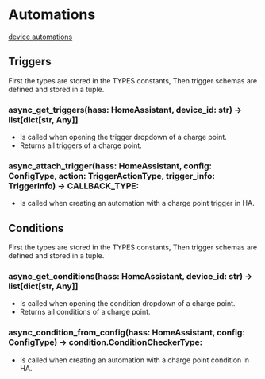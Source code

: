# Automations

[device automations](https://developers.home-assistant.io/docs/device_automation_index)

## Triggers

First the types are stored in the TYPES constants, Then trigger schemas are defined and stored in a tuple.

### async_get_triggers(hass: HomeAssistant, device_id: str) -> list[dict[str, Any]]

- Is called when opening the trigger dropdown of a charge point.
- Returns all triggers of a charge point.

### async_attach_trigger(hass: HomeAssistant, config: ConfigType, action: TriggerActionType, trigger_info: TriggerInfo) -> CALLBACK_TYPE:

- Is called when creating an automation with a charge point trigger in HA.

## Conditions

First the types are stored in the TYPES constants, Then trigger schemas are defined and stored in a tuple.

### async_get_conditions(hass: HomeAssistant, device_id: str) -> list[dict[str, Any]]

- Is called when opening the condition dropdown of a charge point.
- Returns all conditions of a charge point.

### async_condition_from_config(hass: HomeAssistant, config: ConfigType) -> condition.ConditionCheckerType:

- Is called when creating an automation with a charge point condition in HA.
